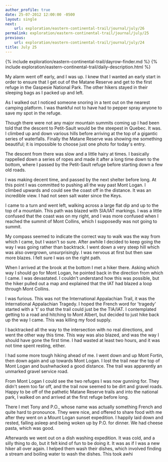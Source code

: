 ```yaml
---
author_profile: true
date: 25-07-2012 12:00:00 -0500
layout: single
next:
    url: exploration/eastern-continental-trail/journal/july/26
permalink: exploration/eastern-continental-trail/journal/july/25
previous:
    url: exploration/eastern-continental-trail/journal/july/24
title: July 25
---
```

{% include exploration/eastern-continental-trail/dayrow-finder.md %}
{% include exploration/eastern-continental-trail/daily-description.html %}

My alarm went off early, and I was up. I knew that I wanted an early start in order to ensure that I get out of the Matane Reserve and get to the first refuge in the Gaspesie National Park. The other hikers stayed in their sleeping bags as I packed up and left.

As I walked out I noticed someone snoring in a tent out on the nearest camping platform. I was thankful not to have had to pepper spray anyone to save my spot in the refuge.

Though there were not any major mountain summits coming up I had been told that the descent to Petit-Sault would be the steepest in Quebec. It was. I climbed up and down various hills before arriving at the top of a gigantic series of waterfalls. Finally the Matane Reserve was showing me something beautiful; it is impossible to choose just one photo for today's entry.

The descent from there was slow and a little hairy at times. I basically rappelled down a series of ropes and made it after a long time down to the bottom, where I passed by the Petit-Sault refuge before starting down a few old roads.

I was making decent time, and passed by the next shelter before long. At this point I was committed to pushing all the way past Mont Logan. I climbed upwards and could see the coast off in the distance. It was an incredible view. I had not seen salt water since the Keys.

I came to a turn and went left, walking across a large flat dip and up to the top of a mountain. This path was blazed with SIA/IAT markings. I was a little confused that the coast was on my right, and I was more confused when I reached the summit of Mont Collins, which I supposedly was not going to summit.

My compass seemed to indicate the correct way to walk was the way from which I came, but I wasn't so sure. After awhile I decided to keep going the way I was going rather than backtrack. I went down a very steep hill which was also overgrown, unsurprisingly. I was nervous at first but then saw more blazes. I felt sure I was on the right path.

When I arrived at the brook at the bottom I met a hiker there. Asking which way I should go for Mont Logan, he pointed back in the direction from which I came. I was devastated. I couldn't understand how this was possible, but the hiker pulled out a map and explained that the IAT had blazed a loop through Mont Collins.

I was furious. This was not the International Appalachian Trail, it was the International Appalachian Tragedy. I hoped the French word for 'tragedy' started with a 't' so that the trail could just be the TIA/IAT. I contemplated getting to a road and hitching to Mont Albert, but decided to just hike back up the way I came. This was killing my food supply.

I backtracked all the way to the intersection with no real directions, and went the other way this time. This way was also blazed, and was the way I should have gone the first time. I had wasted at least two hours, and it was not time spent resting, either.

I had some more tough hiking ahead of me. I went down and up Mont Fortin, then down again and up towards Mont Logan. I lost the trail near the top of Mont Logan and bushwhacked a good distance. The trail was apparently an unmarked gravel service road.

From Mont Logan I could see the two refuges I was now gunning for. They didn't seem too far off, and the trail now seemed to be dirt and gravel roads. Happy to be off of the pathetic Matane Reserve trails and into the national park, I walked on and arrived at the first refuge before long.

There I met Tony and P.O., whose name was actually something French and quite hard to pronounce. They were nice, and offered to share food with me after they went on a Mount Logan sunset expedition. I happily laid down and rested, falling asleep and being woken up by P.O. for dinner. We had cheese pasta, which was good.

Afterwards we went out on a dish washing expedition. It was cold, and a silly thing to do, but it felt kind of fun to be doing it. It was as if I was a new hiker all over again. I helped them wash their dishes, which involved finding a stream and boiling water to wash the dishes. This took awhi